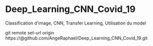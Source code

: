 # Deep_Learning_CNN_Covid_19
Classification d'image, CNN, Transfer Learning, Utilisation du model

git remote set-url origin https://@github.com/AngeRaphael/Deep_Learning_CNN_Covid_19.git